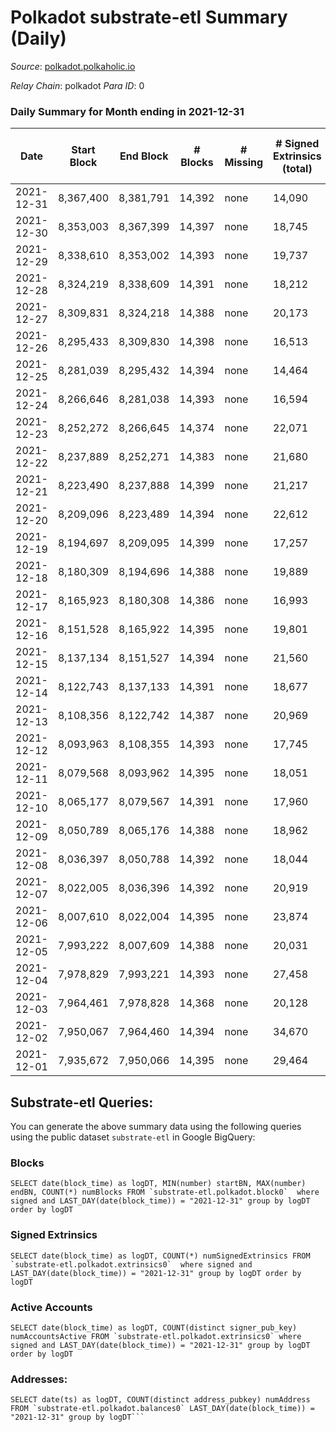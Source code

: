 # Polkadot substrate-etl Summary (Daily)

_Source_: [polkadot.polkaholic.io](https://polkadot.polkaholic.io)

*Relay Chain*: polkadot
*Para ID*: 0



### Daily Summary for Month ending in 2021-12-31


| Date | Start Block | End Block | # Blocks | # Missing | # Signed Extrinsics (total) | # Active Accounts | # Addresses with Balances | # Events | # Transfers | # XCM Transfers In | # XCM Transfers Out |
| ---- | ----------- | --------- | -------- | --------- | --------------------------- | ----------------- | ------------------------- | -------- | ----------- | ------------------ | ------------------- |
| 2021-12-31 | 8,367,400 | 8,381,791 | 14,392 | none | 14,090 |  | 830,186 | 257,676 | 14,448 ($190,341,452) |   |   |
| 2021-12-30 | 8,353,003 | 8,367,399 | 14,397 | none | 18,745 |  |  | 294,307 | 18,463 ($183,685,480) |   |   |
| 2021-12-29 | 8,338,610 | 8,353,002 | 14,393 | none | 19,737 | 9,068 |  | 307,727 | 20,434 ($127,912,882) |   |   |
| 2021-12-28 | 8,324,219 | 8,338,609 | 14,391 | none | 18,212 |  |  | 298,437 | 19,279 ($230,522,468) |   |   |
| 2021-12-27 | 8,309,831 | 8,324,218 | 14,388 | none | 20,173 |  |  | 315,907 | 20,601 ($215,808,672) |   |   |
| 2021-12-26 | 8,295,433 | 8,309,830 | 14,398 | none | 16,513 | 7,283 |  | 285,449 | 16,915 ($108,963,708) |   |   |
| 2021-12-25 | 8,281,039 | 8,295,432 | 14,394 | none | 14,464 |  |  | 269,050 | 14,745 ($128,947,785) |   |   |
| 2021-12-24 | 8,266,646 | 8,281,038 | 14,393 | none | 16,594 | 7,279 |  | 277,686 | 16,876 ($168,807,242) |   |   |
| 2021-12-23 | 8,252,272 | 8,266,645 | 14,374 | none | 22,071 |  |  | 334,794 | 22,758 ($278,830,758) |   |   |
| 2021-12-22 | 8,237,889 | 8,252,271 | 14,383 | none | 21,680 | 9,785 |  | 317,709 | 22,462 ($200,081,840) |   |   |
| 2021-12-21 | 8,223,490 | 8,237,888 | 14,399 | none | 21,217 |  |  | 321,800 | 21,716 ($222,237,162) |   |   |
| 2021-12-20 | 8,209,096 | 8,223,489 | 14,394 | none | 22,612 | 8,518 |  | 346,360 | 23,196 ($402,505,417) |   |   |
| 2021-12-19 | 8,194,697 | 8,209,095 | 14,399 | none | 17,257 | 7,219 |  | 281,813 | 17,508 ($206,485,599) |   |   |
| 2021-12-18 | 8,180,309 | 8,194,696 | 14,388 | none | 19,889 | 9,349 |  | 295,846 | 28,300 ($185,029,212) |   |   |
| 2021-12-17 | 8,165,923 | 8,180,308 | 14,386 | none | 16,993 | 7,278 |  | 235,783 | 34,348 ($348,924,506) |   |   |
| 2021-12-16 | 8,151,528 | 8,165,922 | 14,395 | none | 19,801 |  |  | 233,043 | 18,857 ($626,072,509) |   |   |
| 2021-12-15 | 8,137,134 | 8,151,527 | 14,394 | none | 21,560 |  |  | 256,461 | 21,943 ($339,778,369) |   |   |
| 2021-12-14 | 8,122,743 | 8,137,133 | 14,391 | none | 18,677 | 7,861 |  | 229,006 | 19,341 ($807,746,050) |   |   |
| 2021-12-13 | 8,108,356 | 8,122,742 | 14,387 | none | 20,969 | 8,812 |  | 255,332 | 19,279 ($449,225,382) |   |   |
| 2021-12-12 | 8,093,963 | 8,108,355 | 14,393 | none | 17,745 |  |  | 234,128 | 17,534 ($285,812,690) |   |   |
| 2021-12-11 | 8,079,568 | 8,093,962 | 14,395 | none | 18,051 |  |  | 240,664 | 17,796 ($210,626,239) |   |   |
| 2021-12-10 | 8,065,177 | 8,079,567 | 14,391 | none | 17,960 | 7,628 |  | 231,759 | 17,608 ($341,574,999) |   |   |
| 2021-12-09 | 8,050,789 | 8,065,176 | 14,388 | none | 18,962 | 8,757 |  | 244,469 | 18,585 ($347,098,873) |   |   |
| 2021-12-08 | 8,036,397 | 8,050,788 | 14,392 | none | 18,044 |  |  | 237,935 | 18,050 ($492,203,139) |   |   |
| 2021-12-07 | 8,022,005 | 8,036,396 | 14,392 | none | 20,919 |  |  | 267,465 | 20,954 ($440,887,019) |   |   |
| 2021-12-06 | 8,007,610 | 8,022,004 | 14,395 | none | 23,874 | 9,323 |  | 297,442 | 24,235 ($601,247,267) |   |   |
| 2021-12-05 | 7,993,222 | 8,007,609 | 14,388 | none | 20,031 | 8,478 |  | 255,141 | 20,405 ($412,817,176) |   |   |
| 2021-12-04 | 7,978,829 | 7,993,221 | 14,393 | none | 27,458 | 11,257 |  | 316,711 | 29,345 ($593,982,132) |   |   |
| 2021-12-03 | 7,964,461 | 7,978,828 | 14,368 | none | 20,128 | 8,950 |  | 268,973 | 19,588 ($482,003,908) |   |   |
| 2021-12-02 | 7,950,067 | 7,964,460 | 14,394 | none | 34,670 | 15,636 |  | 400,754 | 35,119 ($382,338,676) |   |   |
| 2021-12-01 | 7,935,672 | 7,950,066 | 14,395 | none | 29,464 | 13,807 |  | 342,184 | 30,929 ($782,079,719) |   |   |

## Substrate-etl Queries:
You can generate the above summary data using the following queries using the public dataset `substrate-etl` in Google BigQuery:


### Blocks
```
SELECT date(block_time) as logDT, MIN(number) startBN, MAX(number) endBN, COUNT(*) numBlocks FROM `substrate-etl.polkadot.block0`  where signed and LAST_DAY(date(block_time)) = "2021-12-31" group by logDT order by logDT
```


### Signed Extrinsics
```
SELECT date(block_time) as logDT, COUNT(*) numSignedExtrinsics FROM `substrate-etl.polkadot.extrinsics0`  where signed and LAST_DAY(date(block_time)) = "2021-12-31" group by logDT order by logDT
```


### Active Accounts
```
SELECT date(block_time) as logDT, COUNT(distinct signer_pub_key) numAccountsActive FROM `substrate-etl.polkadot.extrinsics0` where signed and LAST_DAY(date(block_time)) = "2021-12-31" group by logDT order by logDT
```


### Addresses:
```
SELECT date(ts) as logDT, COUNT(distinct address_pubkey) numAddress FROM `substrate-etl.polkadot.balances0` LAST_DAY(date(block_time)) = "2021-12-31" group by logDT```

